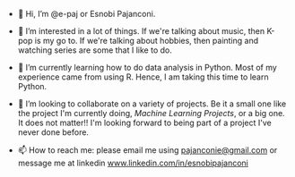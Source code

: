 - 👋 Hi, I’m @e-paj or Esnobi Pajanconi.

- 👀 I’m interested in a lot of things. If we're talking about music, then K-pop is my go to. If we're talking about hobbies, then painting and watching series are some that I like to do.

- 🌱 I’m currently learning how to do data analysis in Python. Most of my experience came from using R. Hence, I am taking this time to learn Python. 

- 💞️ I’m looking to collaborate on a variety of projects. Be it a small one like the project I'm currently doing, *Machine Learning Projects*, or a big one. It does not matter!! I'm looking forward to being part of a project I've never done before.

- 📫 How to reach me: please email me using pajanconie@gmail.com or message me at linkedin www.linkedin.com/in/esnobipajanconi

<!---
e-paj/e-paj is a ✨ special ✨ repository because its `README.md` (this file) appears on your GitHub profile.
You can click the Preview link to take a look at your changes.
--->
